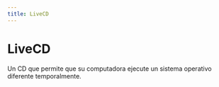 ```yaml
---
title: LiveCD
---
```

# LiveCD

Un CD que permite que su computadora ejecute un sistema operativo diferente temporalmente.